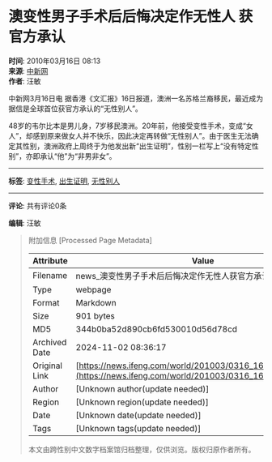 # 澳变性男子手术后后悔决定作无性人 获官方承认

**时间**: 2010年03月16日 08:13  
**来源**: [中新网](http://www.chinanews.com.cn/gj/gj-rwbg/news/2010/03-16/2170860.shtml)  
**作者**: 汪敏  

中新网3月16日电 据香港《文汇报》16日报道，澳洲一名苏格兰裔移民，最近成为据信是全球首位获官方承认的“无性别人”。

48岁的韦尔比本是男儿身，7岁移民澳洲。20年前，他接受变性手术，变成“女人”，却感到原来做女人并不快乐，因此决定再转做“无性别人”。由于医生无法确定其性别，澳洲政府上周终于为他发出新“出生证明”，性别一栏写上“没有特定性别”，亦即承认“他”为“非男非女”。

---

**标签**: [变性手术](#), [出生证明](#), [无性别人](#)  

---

**评论**: 共有评论0条  

**编辑**: 汪敏

> 附加信息 [Processed Page Metadata]
>
> | Attribute       | Value                                  |
> |-----------------|----------------------------------------|
> | Filename        | news_澳变性男子手术后后悔决定作无性人获官方承认.md                             |
> | Type            | webpage                                 |
> | Format          | Markdown                               |
> | Size            | 901 bytes                           |
> | MD5             | 344b0ba52d890cb6fd530010d56d78cd                                  |
> | Archived Date   | 2024-11-02 08:36:17                             |
> | Original Link   | [https://news.ifeng.com/world/201003/0316_16_1577161.shtml](https://news.ifeng.com/world/201003/0316_16_1577161.shtml)                         |
> | Author          | [Unknown author(update needed)]                              |
> | Region          | [Unknown region(update needed)]                              |
> | Date            | [Unknown date(update needed)]                                 |
> | Tags            | [Unknown tags(update needed)]                                 |
>
> 本文由跨性别中文数字档案馆归档整理，仅供浏览。版权归原作者所有。
>